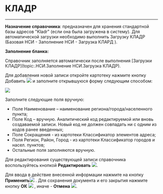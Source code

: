 ﻿#  КЛАДР
 _ _ _ _ _ _

**Назначение справочника**:  предназначен для хранения стандартной базы адресов "Kladr" (если она была загружена в систему). Для автоматической загрузки необходимо выполнить Загрузку КЛАДР (Базовая НСИ - Заполнение НСИ - Загрузка КЛАРД ).

**Заполнение бланка:**

Справочник заполняется автоматически после выполнения [Загрузки КЛАДР](topic:.НСИ.Заполнение НСИ.Загрузка КЛАДР).

Для добавления новой записи откройте картотеку нажмите кнопку Добавить  <img src="topic:Biz.НСИ.AddFiles.Btn_Add.png"> и заполните открывшуюся форму следующим способом:

![](topic:.НСИ.AddFiles.Screenshot_2833.jpg)

Заполните следующие поля вручную:

* Поле Наименование – наименование региона/города/населенного пункта;
* Поле Код – вручную. Аналитический код редактируемой или вновь создаваемой записи. Новый код не должен совпадать ни с одним из кодов ранее введенных;
* Поле Сокращения - из картотеки Классификатор элементов адреса;
* Поля Регион, Район, Город - из картотеки Классификатор городов и насел. пунктов;
* Остальные поля заполняются вручную.


Для редактирования существующей записи справочника воспользуйтесь кнопкой **Редактировать**  ![](topic:Com.AddFiles.Buttons.Btn_Edit.png).

Для ввода в действие внесенной информации нажмите на кнопку **Применить**![](topic:Com.AddFiles.Buttons.Btn_OK.png) .
Для сохранения документа и его закрытия нажмите кнопку **ОК**  ![](topic:Com.AddFiles.Buttons.Btn_Post.png) , иначе  -  **Отмена** ![](topic:Com.AddFiles.Buttons.Btn_CloseCancel.png).





